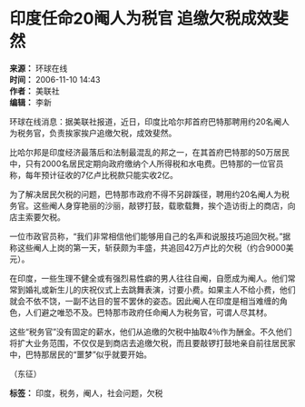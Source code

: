# 印度任命20阉人为税官 追缴欠税成效斐然

**来源：** 环球在线  
**时间：** 2006-11-10 14:43  
**作者：** 美联社  
**编辑：** 李新  

环球在线消息：据美联社报道，近日，印度比哈尔邦首府巴特那聘用约20名阉人为税务官，负责挨家挨户追缴欠税，成效斐然。

比哈尔邦是印度经济最落后和法制最混乱的邦之一，在其首府巴特那的50万居民中，只有2000名居民定期向政府缴纳个人所得税和水电费。巴特那的一位官员称，每年预计征收的7亿卢比税款只能实收2亿。

为了解决居民欠税的问题，巴特那市政府不得不另辟蹊径，聘用约20名阉人为税务官。这些阉人身穿艳丽的沙丽，敲锣打鼓，载歌载舞，挨个造访街上的商店，向店主索要欠税。

一位市政官员称，“我们非常相信他们能够用自己的名声和说服技巧追回欠税。”据称这些阉人上岗的第一天，斩获颇为丰盛，共追回42万卢比的欠税（约合9000美元）。

在印度，一些生理不健全或有强烈易性癖的男人往往自阉，自愿成为阉人。他们常常到婚礼或新生儿的庆祝仪式上去跳舞表演，讨要小费。如果主人不给小费，他们就会不依不饶，一副不达目的誓不罢休的姿态。因此阉人在印度是相当难缠的角色，人们避之唯恐不及。巴特那市政府任命阉人为税务官，可谓人尽其材。

这些“税务官”没有固定的薪水，他们从追缴的欠税中抽取4％作为酬金。不久他们将扩大业务范围，不仅仅是到商店去追缴欠税，而且要敲锣打鼓地亲自前往居民家中，巴特那居民的“噩梦”似乎就要开始。

（东征）  

**标签：** 印度，税务，阉人，社会问题，欠税